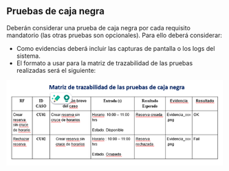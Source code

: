 ## Pruebas de caja negra

Deberán considerar una prueba de caja negra por cada requisito mandatorio (las otras pruebas son opcionales). Para ello deberá considerar:

- Como evidencias deberá incluir las capturas de pantalla o los logs del sistema.
- El formato a usar para la matriz de trazabilidad de las pruebas realizadas será el siguiente:

![Matriz de trazabilidad de pruebas de caja negra](./matriz-trazabilidad-test.png)

 
